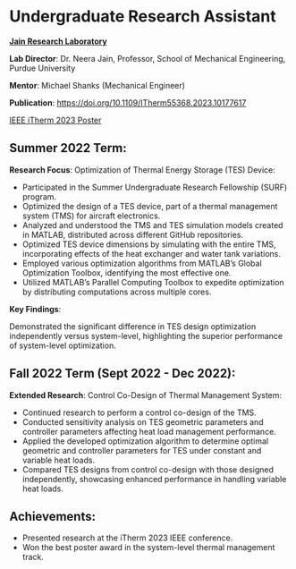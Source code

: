 # Undergraduate Research Assistant
**<a href="https://engineering.purdue.edu/JainResearchLab/" target="_blank" title="Click">Jain Research Laboratory</a>** 


**Lab Director**: Dr. Neera Jain, Professor, School of Mechanical Engineering, Purdue University

**Mentor**: Michael Shanks (Mechanical Engineer)

**Publication**: <a href="https://doi.org/10.1109/ITherm55368.2023.10177617" target="_blank" title="Click"> https://doi.org/10.1109/ITherm55368.2023.10177617</a>

<a href="assets/jrl_poster.pdf" target="_blank" title="Click"> IEEE iTherm 2023 Poster</a>

## Summer 2022 Term:
**Research Focus**: Optimization of Thermal Energy Storage (TES) Device:

-	Participated in the Summer Undergraduate Research Fellowship (SURF) program.
-	Optimized the design of a TES device, part of a thermal management system (TMS) for aircraft electronics.
-	Analyzed and understood the TMS and TES simulation models created in MATLAB, distributed across different GitHub repositories.
-	Optimized TES device dimensions by simulating with the entire TMS, incorporating effects of the heat exchanger and water tank variations.
-	Employed various optimization algorithms from MATLAB’s Global Optimization Toolbox, identifying the most effective one.
-	Utilized MATLAB’s Parallel Computing Toolbox to expedite optimization by distributing computations across multiple cores.

**Key Findings**:

Demonstrated the significant difference in TES design optimization independently versus system-level, highlighting the superior performance of system-level optimization.

## Fall 2022 Term (Sept 2022 - Dec 2022):
**Extended Research**: Control Co-Design of Thermal Management System:

-	Continued research to perform a control co-design of the TMS.
-	Conducted sensitivity analysis on TES geometric parameters and controller parameters affecting heat load management performance.
-	Applied the developed optimization algorithm to determine optimal geometric and controller parameters for TES under constant and variable heat loads.
-	Compared TES designs from control co-design with those designed independently, showcasing enhanced performance in handling variable heat loads.

## Achievements:
-	Presented research at the iTherm 2023 IEEE conference.
-	Won the best poster award in the system-level thermal management track.
